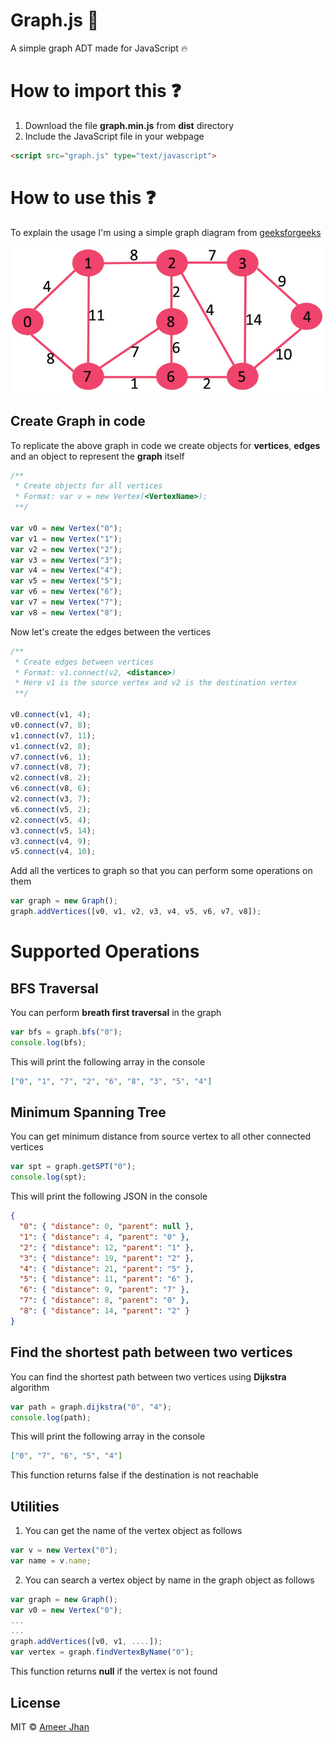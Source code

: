 # Graph.js :rocket:

A simple graph ADT made for JavaScript :fire:

# How to import this :question:

1.  Download the file **graph.min.js** from **dist** directory
2.  Include the JavaScript file in your webpage

```html
<script src="graph.js" type="text/javascript">
```

# How to use this :question:

To explain the usage I'm using a simple graph diagram from [geeksforgeeks](https://www.geeksforgeeks.org/greedy-algorithms-set-6-dijkstras-shortest-path-algorithm/)

![Graph Image](./src/images/graph.jpg)

## Create Graph in code

To replicate the above graph in code we create objects for **vertices**, **edges** and an object to represent the **graph** itself

```javascript
/**
 * Create objects for all vertices
 * Format: var v = new Vertex(<VertexName>);
 **/

var v0 = new Vertex("0");
var v1 = new Vertex("1");
var v2 = new Vertex("2");
var v3 = new Vertex("3");
var v4 = new Vertex("4");
var v5 = new Vertex("5");
var v6 = new Vertex("6");
var v7 = new Vertex("7");
var v8 = new Vertex("8");
```

Now let's create the edges between the vertices

```javascript
/**
 * Create edges between vertices
 * Format: v1.connect(v2, <distance>)
 * Here v1 is the source vertex and v2 is the destination vertex
 **/

v0.connect(v1, 4);
v0.connect(v7, 8);
v1.connect(v7, 11);
v1.connect(v2, 8);
v7.connect(v6, 1);
v7.connect(v8, 7);
v2.connect(v8, 2);
v6.connect(v8, 6);
v2.connect(v3, 7);
v6.connect(v5, 2);
v2.connect(v5, 4);
v3.connect(v5, 14);
v3.connect(v4, 9);
v5.connect(v4, 10);
```

Add all the vertices to graph so that you can perform some operations on them

```javascript
var graph = new Graph();
graph.addVertices([v0, v1, v2, v3, v4, v5, v6, v7, v8]);
```

# Supported Operations

## BFS Traversal

You can perform **breath first traversal** in the graph

```javascript
var bfs = graph.bfs("0");
console.log(bfs);
```

This will print the following array in the console

```json
["0", "1", "7", "2", "6", "8", "3", "5", "4"]
```

## Minimum Spanning Tree

You can get minimum distance from source vertex to all other connected vertices

```javascript
var spt = graph.getSPT("0");
console.log(spt);
```

This will print the following JSON in the console

```json
{
  "0": { "distance": 0, "parent": null },
  "1": { "distance": 4, "parent": "0" },
  "2": { "distance": 12, "parent": "1" },
  "3": { "distance": 19, "parent": "2" },
  "4": { "distance": 21, "parent": "5" },
  "5": { "distance": 11, "parent": "6" },
  "6": { "distance": 9, "parent": "7" },
  "7": { "distance": 8, "parent": "0" },
  "8": { "distance": 14, "parent": "2" }
}
```

## Find the shortest path between two vertices

You can find the shortest path between two vertices using **Dijkstra** algorithm

```javascript
var path = graph.dijkstra("0", "4");
console.log(path);
```

This will print the following array in the console

```json
["0", "7", "6", "5", "4"]
```

This function returns false if the destination is not reachable

## Utilities

1.  You can get the name of the vertex object as follows

```javascript
var v = new Vertex("0");
var name = v.name;
```

2.  You can search a vertex object by name in the graph object as follows

```javascript
var graph = new Graph();
var v0 = new Vertex("0");
...
...
graph.addVertices([v0, v1, ....]);
var vertex = graph.findVertexByName("0");
```

This function returns **null** if the vertex is not found

## License

MIT © [Ameer Jhan](mailto:ameerjhanprof@gmail.com)
